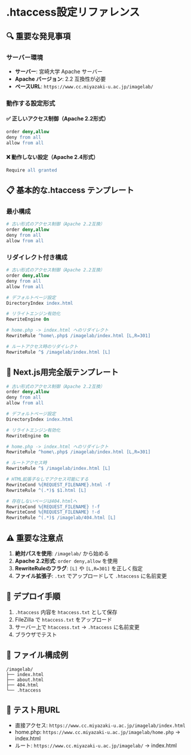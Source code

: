 # .htaccess設定リファレンス

## 🔍 重要な発見事項

### サーバー環境
- **サーバー**: 宮崎大学 Apache サーバー
- **Apache バージョン**: 2.2 互換性が必要
- **ベースURL**: `https://www.cc.miyazaki-u.ac.jp/imagelab/`

### 動作する設定形式

#### ✅ 正しいアクセス制御（Apache 2.2形式）
```apache
order deny,allow
deny from all
allow from all
```

#### ❌ 動作しない設定（Apache 2.4形式）
```apache
Require all granted
```

## 📋 基本的な.htaccess テンプレート

### 最小構成
```apache
# 古い形式のアクセス制御（Apache 2.2互換）
order deny,allow
deny from all
allow from all
```

### リダイレクト付き構成
```apache
# 古い形式のアクセス制御（Apache 2.2互換）
order deny,allow
deny from all
allow from all

# デフォルトページ設定
DirectoryIndex index.html

# リライトエンジン有効化
RewriteEngine On

# home.php -> index.html へのリダイレクト
RewriteRule ^home\.php$ /imagelab/index.html [L,R=301]

# ルートアクセス時のリダイレクト
RewriteRule ^$ /imagelab/index.html [L]
```

## 🎯 Next.js用完全版テンプレート

```apache
# 古い形式のアクセス制御（Apache 2.2互換）
order deny,allow
deny from all
allow from all

# デフォルトページ設定
DirectoryIndex index.html

# リライトエンジン有効化
RewriteEngine On

# home.php -> index.html へのリダイレクト
RewriteRule ^home\.php$ /imagelab/index.html [L,R=301]

# ルートアクセス時
RewriteRule ^$ /imagelab/index.html [L]

# HTML拡張子なしでアクセス可能にする
RewriteCond %{REQUEST_FILENAME}.html -f
RewriteRule ^(.*)$ $1.html [L]

# 存在しないページは404.htmlへ
RewriteCond %{REQUEST_FILENAME} !-f
RewriteCond %{REQUEST_FILENAME} !-d
RewriteRule ^(.*)$ /imagelab/404.html [L]
```

## ⚠️ 重要な注意点

1. **絶対パスを使用**: `/imagelab/` から始める
2. **Apache 2.2形式**: `order deny,allow` を使用
3. **RewriteRuleのフラグ**: `[L]` や `[L,R=301]` を正しく指定
4. **ファイル拡張子**: `.txt` でアップロードして `.htaccess` に名前変更

## 🔧 デプロイ手順

1. `.htaccess` 内容を `htaccess.txt` として保存
2. FileZilla で `htaccess.txt` をアップロード
3. サーバー上で `htaccess.txt` → `.htaccess` に名前変更
4. ブラウザでテスト

## 📁 ファイル構成例

```
/imagelab/
├── index.html
├── about.html
├── 404.html
└── .htaccess
```

## 🧪 テスト用URL

- 直接アクセス: `https://www.cc.miyazaki-u.ac.jp/imagelab/index.html`
- home.php: `https://www.cc.miyazaki-u.ac.jp/imagelab/home.php` → index.html
- ルート: `https://www.cc.miyazaki-u.ac.jp/imagelab/` → index.html 